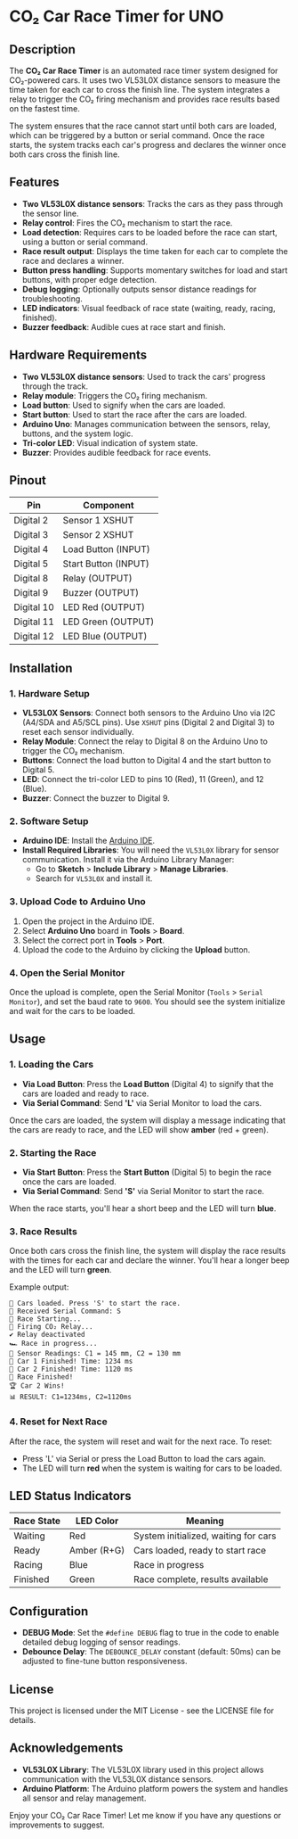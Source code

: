 # CO₂ Car Race Timer for UNO

## Description

The **CO₂ Car Race Timer** is an automated race timer system designed for CO₂-powered cars. It uses two VL53L0X distance sensors to measure the time taken for each car to cross the finish line. The system integrates a relay to trigger the CO₂ firing mechanism and provides race results based on the fastest time. 

The system ensures that the race cannot start until both cars are loaded, which can be triggered by a button or serial command. Once the race starts, the system tracks each car's progress and declares the winner once both cars cross the finish line.

## Features

- **Two VL53L0X distance sensors**: Tracks the cars as they pass through the sensor line.
- **Relay control**: Fires the CO₂ mechanism to start the race.
- **Load detection**: Requires cars to be loaded before the race can start, using a button or serial command.
- **Race result output**: Displays the time taken for each car to complete the race and declares a winner.
- **Button press handling**: Supports momentary switches for load and start buttons, with proper edge detection.
- **Debug logging**: Optionally outputs sensor distance readings for troubleshooting.
- **LED indicators**: Visual feedback of race state (waiting, ready, racing, finished).
- **Buzzer feedback**: Audible cues at race start and finish.

## Hardware Requirements

- **Two VL53L0X distance sensors**: Used to track the cars' progress through the track.
- **Relay module**: Triggers the CO₂ firing mechanism.
- **Load button**: Used to signify when the cars are loaded.
- **Start button**: Used to start the race after the cars are loaded.
- **Arduino Uno**: Manages communication between the sensors, relay, buttons, and the system logic.
- **Tri-color LED**: Visual indication of system state.
- **Buzzer**: Provides audible feedback for race events.

## Pinout

| Pin       | Component            |
|-----------|----------------------|
| Digital 2 | Sensor 1 XSHUT       |
| Digital 3 | Sensor 2 XSHUT       |
| Digital 4 | Load Button (INPUT)  |
| Digital 5 | Start Button (INPUT) |
| Digital 8 | Relay (OUTPUT)       |
| Digital 9 | Buzzer (OUTPUT)      |
| Digital 10| LED Red (OUTPUT)     |
| Digital 11| LED Green (OUTPUT)   |
| Digital 12| LED Blue (OUTPUT)    |

## Installation

### 1. Hardware Setup

- **VL53L0X Sensors**: Connect both sensors to the Arduino Uno via I2C (A4/SDA and A5/SCL pins). Use `XSHUT` pins (Digital 2 and Digital 3) to reset each sensor individually.
- **Relay Module**: Connect the relay to Digital 8 on the Arduino Uno to trigger the CO₂ mechanism.
- **Buttons**: Connect the load button to Digital 4 and the start button to Digital 5.
- **LED**: Connect the tri-color LED to pins 10 (Red), 11 (Green), and 12 (Blue).
- **Buzzer**: Connect the buzzer to Digital 9.

### 2. Software Setup

- **Arduino IDE**: Install the [Arduino IDE](https://www.arduino.cc/en/software).
- **Install Required Libraries**: You will need the `VL53L0X` library for sensor communication. Install it via the Arduino Library Manager:
  - Go to **Sketch** > **Include Library** > **Manage Libraries**.
  - Search for `VL53L0X` and install it.

### 3. Upload Code to Arduino Uno

1. Open the project in the Arduino IDE.
2. Select **Arduino Uno** board in **Tools** > **Board**.
3. Select the correct port in **Tools** > **Port**.
4. Upload the code to the Arduino by clicking the **Upload** button.

### 4. Open the Serial Monitor

Once the upload is complete, open the Serial Monitor (`Tools` > `Serial Monitor`), and set the baud rate to `9600`. You should see the system initialize and wait for the cars to be loaded.

## Usage

### 1. **Loading the Cars**
- **Via Load Button**: Press the **Load Button** (Digital 4) to signify that the cars are loaded and ready to race.
- **Via Serial Command**: Send **'L'** via Serial Monitor to load the cars.

Once the cars are loaded, the system will display a message indicating that the cars are ready to race, and the LED will show **amber** (red + green).

### 2. **Starting the Race**
- **Via Start Button**: Press the **Start Button** (Digital 5) to begin the race once the cars are loaded.
- **Via Serial Command**: Send **'S'** via Serial Monitor to start the race.

When the race starts, you'll hear a short beep and the LED will turn **blue**.

### 3. **Race Results**
Once both cars cross the finish line, the system will display the race results with the times for each car and declare the winner. You'll hear a longer beep and the LED will turn **green**.

Example output:
```
🚦 Cars loaded. Press 'S' to start the race.
📩 Received Serial Command: S
🚦 Race Starting...
🔹 Firing CO₂ Relay...
✔ Relay deactivated
🏎 Race in progress...
📏 Sensor Readings: C1 = 145 mm, C2 = 130 mm
🏁 Car 1 Finished! Time: 1234 ms
🏁 Car 2 Finished! Time: 1120 ms
🎉 Race Finished!
🏆 Car 2 Wins!
📊 RESULT: C1=1234ms, C2=1120ms
```

### 4. **Reset for Next Race**

After the race, the system will reset and wait for the next race. To reset:
- Press 'L' via Serial or press the Load Button to load the cars again.
- The LED will turn **red** when the system is waiting for cars to be loaded.

## LED Status Indicators

| Race State | LED Color    | Meaning                                     |
|------------|--------------|---------------------------------------------|
| Waiting    | Red          | System initialized, waiting for cars         |
| Ready      | Amber (R+G)  | Cars loaded, ready to start race            |
| Racing     | Blue         | Race in progress                            |
| Finished   | Green        | Race complete, results available            |

## Configuration

- **DEBUG Mode**: Set the `#define DEBUG` flag to true in the code to enable detailed debug logging of sensor readings.
- **Debounce Delay**: The `DEBOUNCE_DELAY` constant (default: 50ms) can be adjusted to fine-tune button responsiveness.

## License

This project is licensed under the MIT License - see the LICENSE file for details.

## Acknowledgements

- **VL53L0X Library**: The VL53L0X library used in this project allows communication with the VL53L0X distance sensors.
- **Arduino Platform**: The Arduino platform powers the system and handles all sensor and relay management.

Enjoy your CO₂ Car Race Timer! Let me know if you have any questions or improvements to suggest.